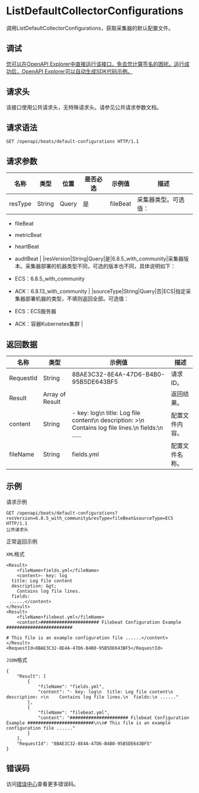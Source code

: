# ListDefaultCollectorConfigurations

调用ListDefaultCollectorConfigurations，获取采集器的默认配置文件。

## 调试

[您可以在OpenAPI Explorer中直接运行该接口，免去您计算签名的困扰。运行成功后，OpenAPI Explorer可以自动生成SDK代码示例。](https://api.aliyun.com/#product=elasticsearch&api=ListDefaultCollectorConfigurations&type=ROA&version=2017-06-13)

## 请求头

该接口使用公共请求头，无特殊请求头。请参见公共请求参数文档。

## 请求语法

```
GET /openapi/beats/default-configurations HTTP/1.1
```

## 请求参数

|名称|类型|位置|是否必选|示例值|描述|
|--|--|--|----|---|--|
|resType|String|Query|是|fileBeat|采集器类型。可选值：

 -   fileBeat
-   metricBeat
-   heartBeat
-   auditBeat |
|resVersion|String|Query|是|6.8.5\_with\_community|采集器版本。采集器部署的机器类型不同，可选的版本也不同，具体说明如下：

 -   ECS：6.8.5\_with\_community
-   ACK：6.8.13\_with\_community |
|sourceType|String|Query|否|ECS|指定采集器部署机器的类型，不填则返回全部。可选值：

 -   ECS：ECS服务器
-   ACK：容器Kubernetes集群 |

## 返回数据

|名称|类型|示例值|描述|
|--|--|---|--|
|RequestId|String|8BAE3C32-8E4A-47D6-B4B0-95B5DE643BF5|请求ID。 |
|Result|Array of Result| |返回结果。 |
|content|String|- key: log\\n title: Log file content\\n description: \>\\n Contains log file lines.\\n fields:\\n ......|配置文件内容。 |
|fileName|String|fields.yml|配置文件名称。 |

## 示例

请求示例

```
GET /openapi/beats/default-configurations?resVersion=6.8.5_with_community&resType=fileBeat&sourceType=ECS HTTP/1.1
公共请求头
```

正常返回示例

`XML`格式

```
<Result>
    <fileName>fields.yml</fileName>
    <content>- key: log
  title: Log file content
  description: &gt;
    Contains log file lines.
  fields:
 ......</content>
</Result>
<Result>
    <fileName>filebeat.yml</fileName>
    <content>###################### Filebeat Configuration Example #########################

# This file is an example configuration file ......</content>
</Result>
<RequestId>8BAE3C32-8E4A-47D6-B4B0-95B5DE643BF5</RequestId>
```

`JSON`格式

```
{
	"Result": [
		{
			"fileName": "fields.yml",
			"content": "- key: log\n  title: Log file content\n  description: >\n    Contains log file lines.\n  fields:\n ......"
		},
		{
			"fileName": "filebeat.yml",
			"content": "###################### Filebeat Configuration Example #########################\n\n# This file is an example configuration file ......"
		}
	],
	"RequestId": "8BAE3C32-8E4A-47D6-B4B0-95B5DE643BF5"
}
```

## 错误码

访问[错误中心](https://error-center.aliyun.com/status/product/elasticsearch)查看更多错误码。

